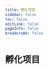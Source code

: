 ```yaml
---
title: 孵化项目
sidebar: false
toc: false
editLink: false
pageInfo: false
breadcrumb: false
---
```


# 孵化项目


